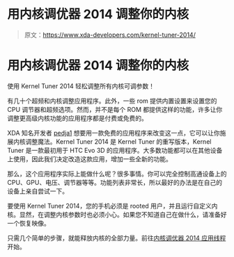 # 用内核调优器 2014 调整你的内核

> 原文：<https://www.xda-developers.com/kernel-tuner-2014/>

# 用内核调优器 2014 调整你的内核

使用 Kernel Tuner 2014 轻松调整所有内核可调参数！

有几十个超频和内核调整应用程序。此外，一些 rom 提供内置设置来设置您的 CPU 调节器和超频选项。然而，并不是每个 ROM 都提供这样的功能，许多让你调整更高级内核功能的应用程序都是付费或免费的。

XDA 知名开发者 [pedja1](http://forum.xda-developers.com/member.php?u=4303594) 想要用一款免费的应用程序来改变这一点，它可以让你施展内核调整魔法。Kernel Tuner 2014 是 Kernel Tuner 的重写版本，Kernel Tuner 是一款最初用于 HTC Evo 3D 的应用程序。大多数功能都可以在其他设备上使用，因此我们决定改造这款应用，增加一些全新的功能。

那么，这个应用程序实际上能做什么呢？很多事情。你可以完全控制高通设备上的 CPU、GPU、电压、调节器等等。功能列表非常长，所以最好的办法是在自己的设备上亲自尝试一下。

要使用 Kernel Tuner 2014，您的手机必须是 rooted 用户，并且运行自定义内核。显然，在调整内核参数时也必须小心。如果您不知道自己在做什么，请准备好一个恢复映像。

只需几个简单的步骤，就能释放内核的全部力量。前往[内核调优器 2014 应用线程](http://forum.xda-developers.com/android/apps-games/app-kernel-tuner-2014-beta-t2823506)开始。